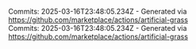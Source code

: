 Commits: 2025-03-16T23:48:05.234Z - Generated via https://github.com/marketplace/actions/artificial-grass
<br>
Commits: 2025-03-16T23:48:05.234Z - Generated via https://github.com/marketplace/actions/artificial-grass
<br>
